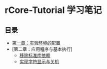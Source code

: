 # rCore-Tutorial 学习笔记

## 目录

- [第一章：实验环境的配置](./ch0/00-0：实验环境配置说明)
- [第二章：应用程序与基本执行]
    - [移除标准库依赖](./ch1/01-0：移除标准库依赖)
    - [实现字符显示与关机](./ch1/01-1：实现字符显示与关机)

